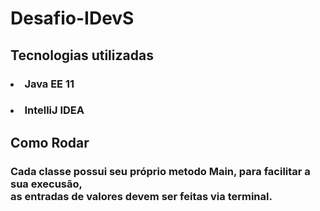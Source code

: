 # Desafio-IDevS

<h2>Tecnologias utilizadas</h2>
  <h3><li>Java EE 11</h3> 
  <h3><li>IntelliJ IDEA</h3> 
  
<h2>Como Rodar</h2>
 <h3>Cada classe possui seu próprio metodo Main, para facilitar a sua execusão,<br>
      as entradas de valores devem ser feitas via terminal.</h3>
   
